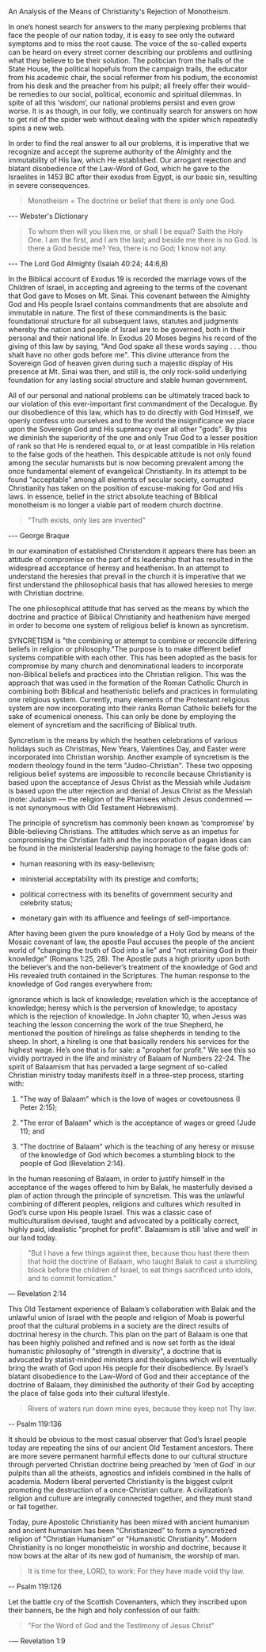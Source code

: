 An Analysis of the Means of Christianity's Rejection of Monotheism.

In one’s honest search for answers to the many perplexing problems that face the people of our nation today, it is easy to see only the outward symptoms and to miss the root cause. The voice of the so-called experts can be heard on every street corner describing our problems and outlining what they believe to be their solution. The politician from the halls of the State House, the political hopefuls from the campaign trails, the educator from his academic chair, the social reformer from his podium, the economist from his desk and the preacher from his pulpit; all freely offer their would-be remedies to our social, political, economic and spiritual dilemmas. In spite of all this ‘wisdom’, our national problems persist and even grow worse. It is as though, in our folly, we continually search for answers on how to get rid of the spider web without dealing with the spider which repeatedly spins a new web.

In order to find the real answer to all our problems, it is imperative that we recognize and accept the supreme authority of the Almighty and the immutability of His law, which He established. Our arrogant rejection and blatant disobedience of the Law-Word of God, which he gave to the Israelites in 1453 BC after their exodus from Egypt, is our basic sin, resulting in severe consequences.

>Monotheism = The doctrine or belief that there is only one God.

--- Webster's Dictionary

>To whom then will you liken me, or shall I be equal? Saith the Holy One.
>I am the first, and I am the last; and beside me there is no God.
>Is there a God beside me? Yea, there is no God; I know not any.

--- The Lord God Almighty
(Isaiah 40:24; 44:6,8)


In the Biblical account of Exodus 19 is recorded the marriage vows of the Children of Israel, in accepting and agreeing to the terms of the covenant that God gave to Moses on Mt. Sinai. This covenant between the Almighty God and His people Israel contains commandments that are absolute and immutable in nature. The first of these commandments is the basic foundational structure for all subsequent laws, statutes and judgments whereby the nation and people of Israel are to be governed, both in their personal and their national life. In Exodus 20 Moses begins his record of the giving of this law by saying, "And God spake all these words saying . . . thou shalt have no other gods before me". This divine utterance from the Sovereign God of heaven given during such a majestic display of His presence at Mt. Sinai was then, and still is, the only rock-solid underlying foundation for any lasting social structure and stable human government.

All of our personal and national problems can be ultimately traced back to our violation of this ever-important first commandment of the Decalogue. By our disobedience of this law, which has to do directly with God Himself, we openly confess unto ourselves and to the world the insignificance we place upon the Sovereign God and His supremacy over all other "gods". By this we diminish the superiority of the one and only True God to a lesser position of rank so that He is rendered equal to, or at least compatible in His relation to the false gods of the heathen. This despicable attitude is not only found among the secular humanists but is now becoming prevalent among the once fundamental element of evangelical Christianity. In its attempt to be found "acceptable" among all elements of secular society, corrupted Christianity has taken on the position of excuse-making for God and His laws. In essence, belief in the strict absolute teaching of Biblical monotheism is no longer a viable part of modern church doctrine.

>"Truth exists, only lies are invented"

--- George Braque

In our examination of established Christendom it appears there has been an attitude of compromise on the part of its leadership that has resulted in the widespread acceptance of heresy and heathenism. In an attempt to understand the heresies that prevail in the church it is imperative that we first understand the philosophical basis that has allowed heresies to merge with Christian doctrine.

The one philosophical attitude that has served as the means by which the doctrine and practice of Biblical Christianity and heathenism have merged in order to become one system of religious belief is known as syncretism.

SYNCRETISM is "the combining or attempt to combine or reconcile differing beliefs in religion or philosophy."The purpose is to make different belief systems compatible with each other. This has been adopted as the basis for compromise by many church and denominational leaders to incorporate non-Biblical beliefs and practices into the Christian religion. This was the approach that was used in the formation of the Roman Catholic Church in combining both Biblical and heathenistic beliefs and practices in formulating one religious system. Currently, many elements of the Protestant religious system are now incorporating into their ranks Roman Catholic beliefs for the sake of ecumenical oneness. This can only be done by employing the element of syncretism and the sacrificing of Biblical truth.

Syncretism is the means by which the heathen celebrations of various holidays such as Christmas, New Years, Valentines Day, and Easter were incorporated into Christian worship. Another example of syncretism is the modern theology found in the term "Judeo-Christian". These two opposing religious belief systems are impossible to reconcile because Christianity is based upon the acceptance of Jesus Christ as the Messiah while Judaism is based upon the utter rejection and denial of Jesus Christ as the Messiah (note: Judaism — the religion of the Pharisees which Jesus condemned — is not synonymous with Old Testament Hebrewism).

The principle of syncretism has commonly been known as ‘compromise’ by Bible-believing Christians. The attitudes which serve as an impetus for compromising the Christian faith and the incorporation of pagan ideas can be found in the ministerial leadership paying homage to the false gods of:

- human reasoning with its easy-believism;

- ministerial acceptability with its prestige and comforts;

- political correctness with its benefits of government security and celebrity status;

- monetary gain with its affluence and feelings of self-importance.

After having been given the pure knowledge of a Holy God by means of the Mosaic covenant of law, the apostle Paul accuses the people of the ancient world of "changing the truth of God into a lie" and "not retaining God in their knowledge" (Romans 1:25, 28). The Apostle puts a high priority upon both the believer’s and the non-believer’s treatment of the knowledge of God and His revealed truth contained in the Scriptures. The human response to the knowledge of God ranges everywhere from:

ignorance which is lack of knowledge;
revelation which is the acceptance of knowledge;
heresy which is the perversion of knowledge; to
apostacy which is the rejection of knowledge.
In John chapter 10, when Jesus was teaching the lesson concerning the work of the true Shepherd, he mentioned the position of hirelings as false shepherds in tending to the sheep. In short, a hireling is one that basically renders his services for the highest wage. He’s one that is for sale: a "prophet for profit." We see this so vividly portrayed in the life and ministry of Balaam of Numbers 22-24. The spirit of Balaamism that has pervaded a large segment of so-called Christian ministry today manifests itself in a three-step process, starting with:

1. "The way of Balaam" which is the love of wages or covetousness (I Peter 2:15);

2. "The error of Balaam" which is the acceptance of wages or greed (Jude 11); and

3. "The doctrine of Balaam" which is the teaching of any heresy or misuse of the knowledge of God which becomes a stumbling block to the people of God (Revelation 2:14).

In the human reasoning of Balaam, in order to justify himself in the acceptance of the wages offered to him by Balak, he masterfully devised a plan of action through the principle of syncretism. This was the unlawful combining of different peoples, religions and cultures which resulted in God’s curse upon His people Israel. This was a classic case of multiculturalism devised, taught and advocated by a politically correct, highly paid, idealistic "prophet for profit". Balaamism is still ‘alive and well’ in our land today.

>"But I have a few things against thee, because thou hast there them that hold the doctrine of Balaam, who taught Balak to cast a stumbling block before the children of Israel, to eat things sacrificed unto idols, and to commit fornication."

— Revelation 2:14

This Old Testament experience of Balaam’s collaboration with Balak and the unlawful union of Israel with the people and religion of Moab is powerful proof that the cultural problems in a society are the direct results of doctrinal heresy in the church. This plan on the part of Balaam is one that has been highly polished and refined and is now set forth as the ideal humanistic philosophy of "strength in diversity", a doctrine that is advocated by statist-minded ministers and theologians which will eventually bring the wrath of God upon His people for their disobedience. By Israel’s blatant disobedience to the Law-Word of God and their acceptance of the doctrine of Balaam, they diminished the authority of their God by accepting the place of false gods into their cultural lifestyle.

>Rivers of waters run down mine eyes, because they keep not Thy law. 

-- Psalm 119:136

It should be obvious to the most casual observer that God’s Israel people today are repeating the sins of our ancient Old Testament ancestors. There are more severe permanent harmful effects done to our cultural structure through perverted Christian doctrine being preached by ‘men of God’ in our pulpits than all the atheists, agnostics and infidels combined in the halls of academia. Modern liberal perverted Christianity is the biggest culprit promoting the destruction of a once-Christian culture. A civilization’s religion and culture are integrally connected together, and they must stand or fall together.

Today, pure Apostolic Christianity has been mixed with ancient humanism and ancient humanism has been "Christianized" to form a syncretized religion of "Christian Humanism" or "Humanistic Christianity". Modern Christianity is no longer monotheistic in worship and doctrine, because it now bows at the altar of its new god of humanism, the worship of man.

>It is time for thee, LORD, to work: For they have made void thy law. 

-- Psalm 119:126

Let the battle cry of the Scottish Covenanters, which they inscribed upon their banners, be the high and holy confession of our faith:

>"For the Word of God and the Testimony of Jesus Christ" 

-— Revelation 1:9